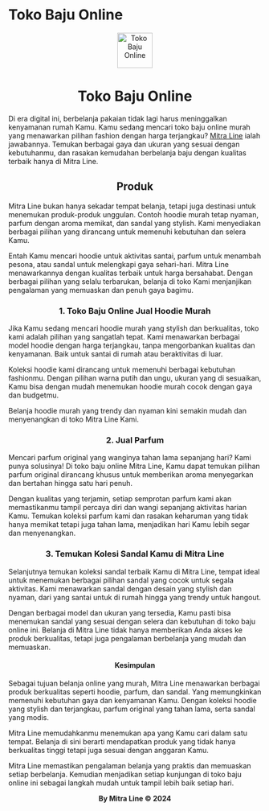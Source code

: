 <h1> Toko Baju Online </h1>

<center><img src="https://mitraline.id/wp-content/uploads/2023/03/wp-1678014670471-e1690974235191.jpg"width="70" height="70"alt="Toko Baju Online"></center>

<!DOCTYPE html>

<html>
<head>
  <meta http-equiv="CONTENT-TYPE" content="text/html; charset=UTF-8">
  <link rel="stylesheet" href="styles/style.css"/>
  <title>Toko Baju Online Murah Kunjungi Mitra Line</title>
</head>
<body>
  <h1 style="text-align: center;">
    Toko Baju Online
  </h1>
  Di era digital ini, berbelanja pakaian tidak lagi harus meninggalkan kenyamanan rumah Kamu. Kamu sedang mencari toko baju online murah yang menawarkan pilihan fashion dengan harga terjangkau? <a href="https://www.mitraline.id" rel="dofollow">Mitra Line</a> ialah jawabannya. Temukan berbagai gaya dan ukuran yang sesuai dengan kebutuhanmu, dan rasakan kemudahan berbelanja baju dengan kualitas terbaik hanya di Mitra Line.
  <p></p>
  <h2 style="text-align: center;">
    Produk
  </h2>
  <p></p>
  Mitra Line bukan hanya sekadar tempat belanja, tetapi juga destinasi untuk menemukan produk-produk unggulan. Contoh hoodie murah tetap nyaman, parfum dengan aroma memikat, dan sandal yang stylish. Kami menyediakan berbagai pilihan yang dirancang untuk memenuhi kebutuhan dan selera Kamu.
  <p></p>
  Entah Kamu mencari hoodie untuk aktivitas santai, parfum untuk menambah pesona, atau sandal untuk melengkapi gaya sehari-hari. Mitra Line menawarkannya dengan kualitas terbaik untuk harga bersahabat. Dengan berbagai pilihan yang selalu terbarukan, belanja di toko Kami menjanjikan pengalaman yang memuaskan dan penuh gaya bagimu.
  <p></p>
  <h3 style="text-align: center;">
    1. Toko Baju Online Jual Hoodie Murah
  </h3>
  <p></p>
  Jika Kamu sedang mencari hoodie murah yang stylish dan berkualitas, toko kami adalah pilihan yang sangatlah tepat. Kami menawarkan berbagai model hoodie dengan harga terjangkau, tanpa mengorbankan kualitas dan kenyamanan. Baik untuk santai di rumah atau beraktivitas di luar.
  <p></p>
  Koleksi hoodie kami dirancang untuk memenuhi berbagai kebutuhan fashionmu. Dengan pilihan warna putih dan ungu, ukuran yang di sesuaikan, Kamu bisa dengan mudah menemukan hoodie murah cocok dengan gaya dan budgetmu.
  <p></p>
  Belanja hoodie murah yang trendy dan nyaman kini semakin mudah dan menyenangkan di toko Mitra Line Kami.
  <h3 style="text-align: center;">
    2. Jual Parfum
  </h3>
  <p></p>
  Mencari parfum original yang wanginya tahan lama sepanjang hari? Kami punya solusinya! Di toko baju online Mitra Line, Kamu dapat temukan pilihan parfum original dirancang khusus untuk memberikan aroma menyegarkan dan bertahan hingga satu hari penuh.
  <p></p>
  Dengan kualitas yang terjamin, setiap semprotan parfum kami akan memastikanmu tampil percaya diri dan wangi sepanjang aktivitas harian Kamu. Temukan koleksi parfum kami dan rasakan keharuman yang tidak hanya memikat tetapi juga tahan lama, menjadikan hari Kamu lebih segar dan menyenangkan.
  <p></p>
  <h3 style="text-align: center;">
    3. Temukan Kolesi Sandal Kamu di Mitra Line
  </h3>
  <p></p>
  Selanjutnya temukan koleksi sandal terbaik Kamu di Mitra Line, tempat ideal untuk menemukan berbagai pilihan sandal yang cocok untuk segala aktivitas. Kami menawarkan sandal dengan desain yang stylish dan nyaman, dari yang santai untuk di rumah hingga yang trendy untuk hangout.
  <p></p>
  Dengan berbagai model dan ukuran yang tersedia, Kamu pasti bisa menemukan sandal yang sesuai dengan selera dan kebutuhan di toko baju online ini. Belanja di Mitra Line tidak hanya memberikan Anda akses ke produk berkualitas, tetapi juga pengalaman berbelanja yang mudah dan memuaskan.
  <p></p>
  <h4 style="text-align: center;">
    Kesimpulan
  </h4>
  <p></p>
  Sebagai tujuan belanja online yang murah, Mitra Line menawarkan berbagai produk berkualitas seperti hoodie, parfum, dan sandal. Yang memungkinkan memenuhi kebutuhan gaya dan kenyamanan Kamu. Dengan koleksi hoodie yang stylish dan terjangkau, parfum original yang tahan lama, serta sandal yang modis.
  <p></p>
  Mitra Line memudahkanmu menemukan apa yang Kamu cari dalam satu tempat. Belanja di sini berarti mendapatkan produk yang tidak hanya berkualitas tinggi tetapi juga sesuai dengan anggaran Kamu.
  <p></p>
  Mitra Line memastikan pengalaman belanja yang praktis dan memuaskan setiap berbelanja. Kemudian menjadikan setiap kunjungan di toko baju online ini sebagai langkah mudah untuk tampil lebih baik setiap hari.
  <p></p>
<footer> 
  <center></ center> <p><b>By Mitra Line &copy; 2024<b><p>
</footer> 
</body>
  </html>
    <p></p>